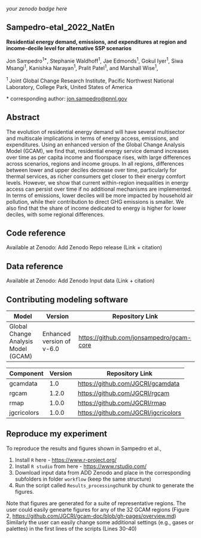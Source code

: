 _your zenodo badge here_

## Sampedro-etal_2022_NatEn

**Residential energy demand, emissions, and expenditures at region and income-decile level for alternative SSP scenarios**

Jon Sampedro<sup>1\*</sup>, Stephanie Waldhoff<sup>1</sup>, Jae Edmonds<sup>1</sup>, Gokul Iyer<sup>1</sup>, Siwa Msangi<sup>1</sup>, Kanishka Narayan<sup>1</sup>, Pralit Patel<sup>1</sup>, and Marshall Wise<sup>1</sup>, 

<sup>1 </sup> Joint Global Change Research Institute, Pacific Northwest National Laboratory, College Park, United States of America

\* corresponding author:  jon.sampedro@pnnl.gov

## Abstract
The evolution of residential energy demand will have several multisector and multiscale implications in terms of energy access, emissions, and expenditures. Using an enhanced version of the Global Change Analysis Model (GCAM), we find that, residential energy service demand increases over time as per capita income and floorspace rises, with large differences across scenarios, regions and income groups. In all regions, differences between lower and upper deciles decrease over time, particularly for thermal services, as richer consumers get closer to their energy comfort levels. 
However, we show that current within-region inequalities in energy access can persist over time if no additional mechanisms are implemented. In terms of emissions, lower deciles will be more impacted by household air pollution, while their contribution to direct GHG emissions is smaller. We also find that the share of income dedicated to energy is higher for lower deciles, with some regional differences.  

## Code reference
Available at Zenodo: Add Zenodo Repo release (Link + citation)

## Data reference
Available at Zenodo: Add Zenodo Input data (Link + citation)

## Contributing modeling software
| Model | Version | Repository Link 
|-------|---------|-----------------
| Global Change Analysis Model (GCAM) | Enhanced version of v-6.0| https://github.com/jonsampedro/gcam-core | 

| Component| Version | Repository Link 
|-------|---------|-----------------
| gcamdata | 1.0| https://github.com/JGCRI/gcamdata | 
| rgcam | 1.2.0| https://github.com/JGCRI/rgcam | 
| rmap| 1.0.0| https://github.com/JGCRI/rmap | 
| jgcricolors| 1.0.0| https://github.com/JGCRI/jgcricolors| 

## Reproduce my experiment
To reproduce the results and figures shown in Sampedro et al.,

1. Install `R` here - https://www.r-project.org/
2. Install `R studio` from here - https://www.rstudio.com/
3. Download input data from ADD Zenodo and place in the corresponding subfolders in folder `workflow` (keep the same structure)
4. Run the script called `Results_processing`chunk by chunk to generate the figures.  

Note that figures are generated for a suite of representative regions. The user could easily genearte figures for any of the 32 GCAM regions (Figure 2, https://github.com/JGCRI/gcam-doc/blob/gh-pages/overview.md)
Similarly the user can easily change some additional settings (e.g., gases or palettes) in the first lines of the scripts (Lines 30-40)